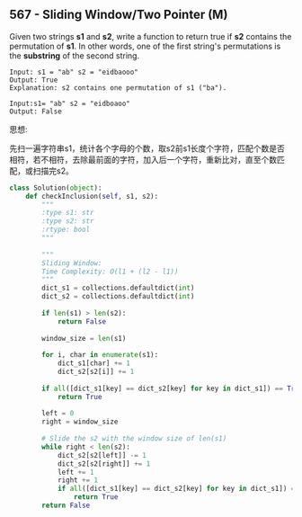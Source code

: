 ## 567 - Sliding Window/Two Pointer (M)

Given two strings **s1** and **s2**, write a function to return true if **s2** contains the permutation of **s1**. In other words, one of the first string's permutations is the **substring** of the second string.

```
Input: s1 = "ab" s2 = "eidbaooo"
Output: True
Explanation: s2 contains one permutation of s1 ("ba").

Input:s1= "ab" s2 = "eidboaoo"
Output: False
```

思想:

先扫一遍字符串s1，统计各个字母的个数，取s2前s1长度个字符，匹配个数是否相符，若不相符，去除最前面的字符，加入后一个字符，重新比对，直至个数匹配，或扫描完s2。

```python
class Solution(object):
    def checkInclusion(self, s1, s2):
        """
        :type s1: str
        :type s2: str
        :rtype: bool
        """
        
        """
        Sliding Window:
        Time Complexity: O(l1 + (l2 - l1))
        """
        dict_s1 = collections.defaultdict(int)
        dict_s2 = collections.defaultdict(int)
        
        if len(s1) > len(s2):
            return False
        
        window_size = len(s1)
        
        for i, char in enumerate(s1):
            dict_s1[char] += 1
            dict_s2[s2[i]] += 1
            
        if all([dict_s1[key] == dict_s2[key] for key in dict_s1]) == True:
            return True
        
        left = 0
        right = window_size
        
        # Slide the s2 with the window size of len(s1)
        while right < len(s2):
            dict_s2[s2[left]] -= 1
            dict_s2[s2[right]] += 1
            left += 1
            right += 1
            if all([dict_s1[key] == dict_s2[key] for key in dict_s1]) == True:
                return True
        return False
```